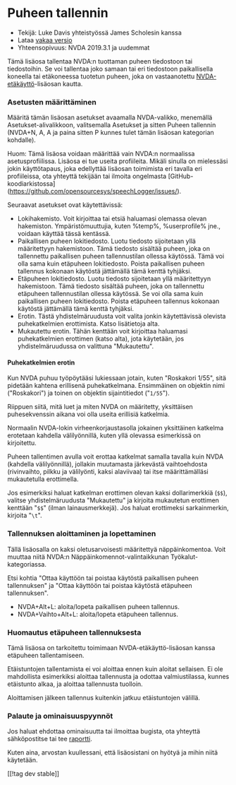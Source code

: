 # Puheen tallennin #

* Tekijä: Luke Davis yhteistyössä James Scholesin kanssa
* Lataa [vakaa versio][1]
* Yhteensopivuus: NVDA 2019.3.1 ja uudemmat

Tämä lisäosa tallentaa NVDA:n tuottaman puheen tiedostoon tai
tiedostoihin. Se voi tallentaa joko samaan tai eri tiedostoon paikallisella
koneella tai etäkoneessa tuotetun puheen, joka on vastaanotettu
[NVDA-etäkäyttö](https://nvdaremote.com/)-lisäosan kautta.

### Asetusten määrittäminen

Määritä tämän lisäosan asetukset avaamalla NVDA-valikko, menemällä
Asetukset-alivalikkoon, valitsemalla Asetukset ja sitten Puheen tallennin
(NVDA+N, A, A ja paina sitten P kunnes tulet tämän lisäosan kategorian
kohdalle).

Huom: Tämä lisäosa voidaan määrittää vain NVDA:n normaalissa
asetusprofiilissa. Lisäosa ei tue useita profiileita. Mikäli sinulla on
mielessäsi jokin käyttötapaus, joka edellyttää lisäosan toimimista eri
tavalla eri profiileissa, ota yhteyttä tekijään tai ilmoita ongelmasta
[GitHub-koodiarkistossa]
(https://github.com/opensourcesys/speechLogger/issues/).

Seuraavat asetukset ovat käytettävissä:

* Lokihakemisto. Voit kirjoittaa tai etsiä haluamasi olemassa olevan
  hakemiston. Ympäristömuuttujia, kuten %temp%, %userprofile% jne., voidaan
  käyttää tässä kentässä.
* Paikallisen puheen lokitiedosto. Luotu tiedosto sijoitetaan yllä
  määritettyyn hakemistoon. Tämä tiedosto sisältää puheen, joka on
  tallennettu paikallisen puheen tallennustilan ollessa käytössä. Tämä voi
  olla sama kuin etäpuheen lokitiedosto. Poista paikallisen puheen tallennus
  kokonaan käytöstä jättämällä tämä kenttä tyhjäksi.
* Etäpuheen lokitiedosto. Luotu tiedosto sijoitetaan yllä määritettyyn
  hakemistoon. Tämä tiedosto sisältää puheen, joka on tallennettu etäpuheen
  tallennustilan ollessa käytössä. Se voi olla sama kuin paikallisen puheen
  lokitiedosto. Poista etäpuheen tallennus kokonaan käytöstä jättämällä tämä
  kenttä tyhjäksi.
* Erotin. Tästä yhdistelmäruudusta voit valita jonkin käytettävissä olevista
  puhekatkelmien erottimista. Katso lisätietoja alta.
* Mukautettu erotin. Tähän kenttään voit kirjoittaa haluamasi puhekatkelmien
  erottimen (katso alta), jota käytetään, jos yhdistelmäruudussa on
  valittuna "Mukautettu".

#### Puhekatkelmien erotin

Kun NVDA puhuu työpöytääsi lukiessaan jotain, kuten "Roskakori 1/55", sitä
pidetään kahtena erillisenä puhekatkelmana. Ensimmäinen on objektin nimi
("Roskakori") ja toinen on objektin sijaintitiedot ("`1/55`").

Riippuen siitä, mitä luet ja miten NVDA on määritetty, yksittäisen
puhesekvenssin aikana voi olla useita erillisiä katkelmia.

Normaalin NVDA-lokin virheenkorjaustasolla jokainen yksittäinen katkelma
erotetaan kahdella välilyönnillä, kuten yllä olevassa esimerkissä on
kirjoitettu.

Puheen tallentimen avulla voit erottaa katkelmat samalla tavalla kuin NVDA
(kahdella välilyönnillä), jollakin muutamasta järkevästä vaihtoehdosta
(rivinvaihto, pilkku ja välilyönti, kaksi alaviivaa) tai itse
määrittämälläsi mukautetulla erottimella.

Jos esimerkiksi haluat katkelman erottimen olevan kaksi dollarimerkkiä
(`$$`), valitse yhdistelmäruudusta "Mukautettu" ja kirjoita mukautetun
erottimen kenttään "`$$`" (ilman lainausmerkkejä). Jos haluat erottimeksi
sarkainmerkin, kirjoita "`\t`".

### Tallennuksen aloittaminen ja lopettaminen

Tällä lisäosalla on kaksi oletusarvoisesti määritettyä näppäinkomentoa. Voit
muuttaa niitä NVDA:n Näppäinkomennot-valintaikkunan Työkalut-kategoriassa.

Etsi kohtia "Ottaa käyttöön tai poistaa käytöstä paikallisen puheen
tallennuksen" ja "Ottaa käyttöön tai poistaa käytöstä etäpuheen
tallennuksen".

* NVDA+Alt+L: aloita/lopeta paikallisen puheen tallennus.
* NVDA+Vaihto+Alt+L: aloita/lopeta etäpuheen tallennus.

### Huomautus etäpuheen tallennuksesta

Tämä lisäosa on tarkoitettu toimimaan NVDA-etäkäyttö-lisäosan kanssa
etäpuheen tallentamiseen.

Etäistuntojen tallentamista ei voi aloittaa ennen kuin aloitat sellaisen. Ei
ole mahdollista esimerkiksi aloittaa tallennusta ja odottaa valmiustilassa,
kunnes etäistunto alkaa, ja aloittaa tallennusta tuolloin.

Aloittamisen jälkeen tallennus kuitenkin jatkuu etäistuntojen välillä.

### Palaute ja ominaisuuspyynnöt

Jos haluat ehdottaa ominaisuutta tai ilmoittaa bugista, ota yhteyttä
sähköpostitse tai tee
[raportti](https://github.com/opensourcesys/speechLogger/issues/).

Kuten aina, arvostan kuullessani, että lisäosistani on hyötyä ja mihin niitä
käytetään.

[[!tag dev stable]]

[1]: https://www.nvaccess.org/addonStore/legacy?file=speechLogger
